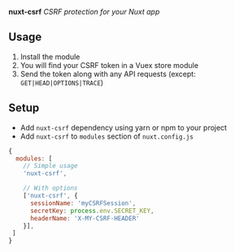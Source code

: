 **nuxt-csrf** _CSRF protection for your Nuxt app_

## Usage

1. Install the module
2. You will find your CSRF token in a Vuex store module
3. Send the token along with any API requests (except: `GET|HEAD|OPTIONS|TRACE`)

## Setup
- Add `nuxt-csrf` dependency using yarn or npm to your project
- Add `nuxt-csrf` to `modules` section of `nuxt.config.js`

```js
{
  modules: [
    // Simple usage
    'nuxt-csrf',

    // With options
    ['nuxt-csrf', {
      sessionName: 'myCSRFSession',
      secretKey: process.env.SECRET_KEY,
      headerName: 'X-MY-CSRF-HEADER'
    }],
 ]
}
```
